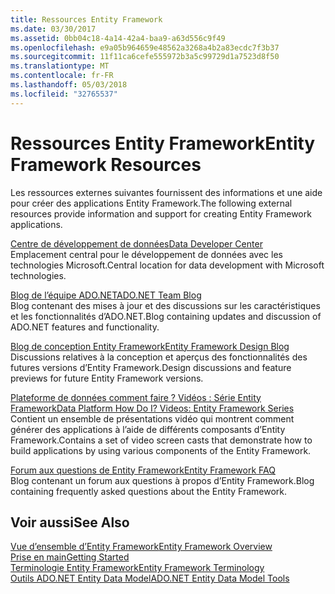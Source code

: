 ```yaml
---
title: Ressources Entity Framework
ms.date: 03/30/2017
ms.assetid: 0bb04c18-4a14-42a4-baa9-a63d556c9f49
ms.openlocfilehash: e9a05b964659e48562a3268a4b2a83ecdc7f3b37
ms.sourcegitcommit: 11f11ca6cefe555972b3a5c99729d1a7523d8f50
ms.translationtype: MT
ms.contentlocale: fr-FR
ms.lasthandoff: 05/03/2018
ms.locfileid: "32765537"
---
```

# <a name="entity-framework-resources"></a><span data-ttu-id="53c03-102">Ressources Entity Framework</span><span class="sxs-lookup"><span data-stu-id="53c03-102">Entity Framework Resources</span></span>
<span data-ttu-id="53c03-103">Les ressources externes suivantes fournissent des informations et une aide pour créer des applications Entity Framework.</span><span class="sxs-lookup"><span data-stu-id="53c03-103">The following external resources provide information and support for creating Entity Framework applications.</span></span>  
  
 [<span data-ttu-id="53c03-104">Centre de développement de données</span><span class="sxs-lookup"><span data-stu-id="53c03-104">Data Developer Center</span></span>](http://go.microsoft.com/fwlink/?LinkId=213876)  
 <span data-ttu-id="53c03-105">Emplacement central pour le développement de données avec les technologies Microsoft.</span><span class="sxs-lookup"><span data-stu-id="53c03-105">Central location for data development with Microsoft technologies.</span></span>  
  
 [<span data-ttu-id="53c03-106">Blog de l’équipe ADO.NET</span><span class="sxs-lookup"><span data-stu-id="53c03-106">ADO.NET Team Blog</span></span>](http://go.microsoft.com/fwlink/?LinkId=91905)  
 <span data-ttu-id="53c03-107">Blog contenant des mises à jour et des discussions sur les caractéristiques et les fonctionnalités d’ADO.NET.</span><span class="sxs-lookup"><span data-stu-id="53c03-107">Blog containing updates and discussion of ADO.NET features and functionality.</span></span>  
  
 [<span data-ttu-id="53c03-108">Blog de conception Entity Framework</span><span class="sxs-lookup"><span data-stu-id="53c03-108">Entity Framework Design Blog</span></span>](http://go.microsoft.com/fwlink/?LinkId=186888)  
 <span data-ttu-id="53c03-109">Discussions relatives à la conception et aperçus des fonctionnalités des futures versions d’Entity Framework.</span><span class="sxs-lookup"><span data-stu-id="53c03-109">Design discussions and feature previews for future Entity Framework versions.</span></span>  
  
 [<span data-ttu-id="53c03-110">Plateforme de données comment faire ? Vidéos : Série Entity Framework</span><span class="sxs-lookup"><span data-stu-id="53c03-110">Data Platform How Do I? Videos: Entity Framework Series</span></span>](http://go.microsoft.com/fwlink/?LinkId=124600)  
 <span data-ttu-id="53c03-111">Contient un ensemble de présentations vidéo qui montrent comment générer des applications à l’aide de différents composants d’Entity Framework.</span><span class="sxs-lookup"><span data-stu-id="53c03-111">Contains a set of video screen casts that demonstrate how to build applications by using various components of the Entity Framework.</span></span>  
  
 [<span data-ttu-id="53c03-112">Forum aux questions de Entity Framework</span><span class="sxs-lookup"><span data-stu-id="53c03-112">Entity Framework FAQ</span></span>](http://go.microsoft.com/fwlink/?LinkID=213877)  
 <span data-ttu-id="53c03-113">Blog contenant un forum aux questions à propos d’Entity Framework.</span><span class="sxs-lookup"><span data-stu-id="53c03-113">Blog containing frequently asked questions about the Entity Framework.</span></span>  
  
## <a name="see-also"></a><span data-ttu-id="53c03-114">Voir aussi</span><span class="sxs-lookup"><span data-stu-id="53c03-114">See Also</span></span>  
 [<span data-ttu-id="53c03-115">Vue d’ensemble d’Entity Framework</span><span class="sxs-lookup"><span data-stu-id="53c03-115">Entity Framework Overview</span></span>](../../../../../docs/framework/data/adonet/ef/overview.md)  
 [<span data-ttu-id="53c03-116">Prise en main</span><span class="sxs-lookup"><span data-stu-id="53c03-116">Getting Started</span></span>](../../../../../docs/framework/data/adonet/ef/getting-started.md)  
 [<span data-ttu-id="53c03-117">Terminologie Entity Framework</span><span class="sxs-lookup"><span data-stu-id="53c03-117">Entity Framework Terminology</span></span>](../../../../../docs/framework/data/adonet/ef/terminology.md)  
 [<span data-ttu-id="53c03-118">Outils ADO.NET Entity Data Model</span><span class="sxs-lookup"><span data-stu-id="53c03-118">ADO.NET Entity Data Model  Tools</span></span>](http://msdn.microsoft.com/library/91076853-0881-421b-837a-f582f36be527)
